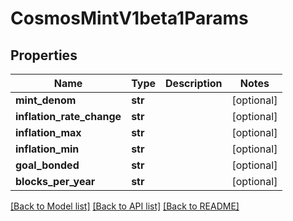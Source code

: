 # CosmosMintV1beta1Params

## Properties
Name | Type | Description | Notes
------------ | ------------- | ------------- | -------------
**mint_denom** | **str** |  | [optional] 
**inflation_rate_change** | **str** |  | [optional] 
**inflation_max** | **str** |  | [optional] 
**inflation_min** | **str** |  | [optional] 
**goal_bonded** | **str** |  | [optional] 
**blocks_per_year** | **str** |  | [optional] 

[[Back to Model list]](../README.md#documentation-for-models) [[Back to API list]](../README.md#documentation-for-api-endpoints) [[Back to README]](../README.md)

